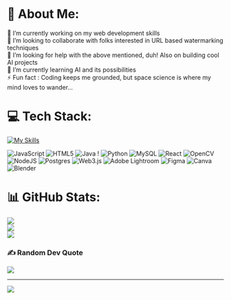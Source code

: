 # 💫 About Me:
🔭 I’m currently working on my web development skills<br>👯 I’m looking to collaborate with folks interested in URL based watermarking techniques<br>🤝 I’m looking for help with the above mentioned, duh! Also on building cool AI projects<br>🌱 I’m currently learning AI and its possibilities<br>⚡ Fun fact : Coding keeps me grounded, but space science is where my mind loves to wander...


# 💻 Tech Stack:
[![My Skills](https://skillicons.dev/icons?i=js,html,css,tailwind,react,nodejs,ts,mongodb,azure,linux,java,mysql,postgres,py,threejs,solidity,github,blender,figma,cypress&perline=5)](https://skillicons.dev)

![JavaScript](https://img.shields.io/badge/javascript-%23323330.svg?style=for-the-badge&logo=javascript&logoColor=%23F7DF1E) ![HTML5](https://img.shields.io/badge/html5-%23E34F26.svg?style=for-the-badge&logo=html5&logoColor=white) ![Java](https://img.shields.io/badge/java-%23ED8B00.svg?style=for-the-badge&logo=openjdk&logoColor=white) ! ![Python](https://img.shields.io/badge/python-3670A0?style=for-the-badge&logo=python&logoColor=ffdd54)  ![MySQL](https://img.shields.io/badge/mysql-4479A1.svg?style=for-the-badge&logo=mysql&logoColor=white) ![React](https://img.shields.io/badge/react-%2320232a.svg?style=for-the-badge&logo=react&logoColor=%2361DAFB) ![OpenCV](https://img.shields.io/badge/opencv-%23white.svg?style=for-the-badge&logo=opencv&logoColor=white) ![NodeJS](https://img.shields.io/badge/node.js-6DA55F?style=for-the-badge&logo=node.js&logoColor=white) ![Postgres](https://img.shields.io/badge/postgres-%23316192.svg?style=for-the-badge&logo=postgresql&logoColor=white) ![Web3.js](https://img.shields.io/badge/web3.js-F16822?style=for-the-badge&logo=web3.js&logoColor=white) ![Adobe Lightroom](https://img.shields.io/badge/Adobe%20Lightroom-31A8FF.svg?style=for-the-badge&logo=Adobe%20Lightroom&logoColor=white) ![Figma](https://img.shields.io/badge/figma-%23F24E1E.svg?style=for-the-badge&logo=figma&logoColor=white) ![Canva](https://img.shields.io/badge/Canva-%2300C4CC.svg?style=for-the-badge&logo=Canva&logoColor=white) ![Blender](https://img.shields.io/badge/blender-%23F5792A.svg?style=for-the-badge&logo=blender&logoColor=white) 
# 📊 GitHub Stats:
![](https://github-readme-stats.vercel.app/api?username=devikamj73&theme=dark&hide_border=false&include_all_commits=false&count_private=false)<br/>
![](https://github-readme-streak-stats.herokuapp.com/?user=devikamj73&theme=dark&hide_border=false)<br/>
![](https://github-readme-stats.vercel.app/api/top-langs/?username=devikamj73&theme=dark&hide_border=false&include_all_commits=false&count_private=false&layout=compact)

### ✍️ Random Dev Quote
![](https://quotes-github-readme.vercel.app/api?type=vetical&theme=gruvbox)

---
[![](https://visitcount.itsvg.in/api?id=devikamj73&icon=6&color=10)](https://visitcount.itsvg.in)

<!-- Proudly created with GPRM ( https://gprm.itsvg.in ) -->
